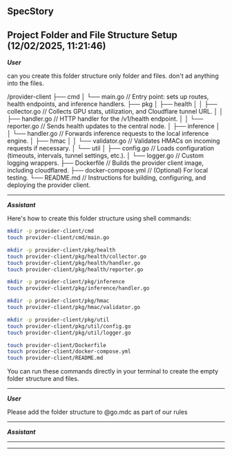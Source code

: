 ## SpecStory

## Project Folder and File Structure Setup (12/02/2025, 11:21:46)

_**User**_

can you create this folder structure only folder and files. don't ad anything into the files.

/provider-client
├── cmd
│   └── main.go         // Entry point: sets up routes, health endpoints, and inference handlers.
├── pkg
│   ├── health
│   │   ├── collector.go   // Collects GPU stats, utilization, and Cloudflare tunnel URL.
│   │   ├── handler.go     // HTTP handler for the /v1/health endpoint.
│   │   └── reporter.go    // Sends health updates to the central node.
│   ├── inference
│   │   └── handler.go     // Forwards inference requests to the local inference engine.
│   ├── hmac
│   │   └── validator.go   // Validates HMACs on incoming requests if necessary.
│   └── util
│       ├── config.go      // Loads configuration (timeouts, intervals, tunnel settings, etc.).
│       └── logger.go      // Custom logging wrappers.
├── Dockerfile           // Builds the provider client image, including cloudflared.
├── docker-compose.yml   // (Optional) For local testing.
└── README.md            // Instructions for building, configuring, and deploying the provider client.

---

_**Assistant**_

Here's how to create this folder structure using shell commands:

```bash
mkdir -p provider-client/cmd
touch provider-client/cmd/main.go

mkdir -p provider-client/pkg/health
touch provider-client/pkg/health/collector.go
touch provider-client/pkg/health/handler.go
touch provider-client/pkg/health/reporter.go

mkdir -p provider-client/pkg/inference
touch provider-client/pkg/inference/handler.go

mkdir -p provider-client/pkg/hmac
touch provider-client/pkg/hmac/validator.go

mkdir -p provider-client/pkg/util
touch provider-client/pkg/util/config.go
touch provider-client/pkg/util/logger.go

touch provider-client/Dockerfile
touch provider-client/docker-compose.yml
touch provider-client/README.md
```

You can run these commands directly in your terminal to create the empty folder structure and files.

---

_**User**_

Please add the folder structure to @go.mdc as part of our rules

---

_**Assistant**_



---



---

